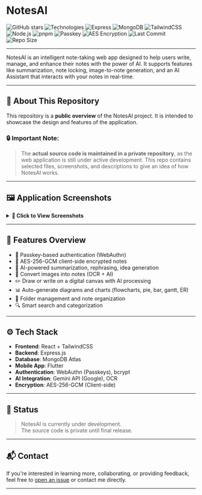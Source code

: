 # NotesAI

![GitHub stars](https://img.shields.io/github/stars/aaron529/notes-ai-overview?style=social&)
![Technologies](https://img.shields.io/badge/React-20232A?style=for-the-badge&logo=react&logoColor=61DAFB)
![Express](https://img.shields.io/badge/Express.js-000000?style=for-the-badge&logo=express&logoColor=white)
![MongoDB](https://img.shields.io/badge/MongoDB-4EA94B?style=for-the-badge&logo=mongodb&logoColor=white)
![TailwindCSS](https://img.shields.io/badge/TailwindCSS-06B6D4?style=for-the-badge&logo=tailwindcss&logoColor=white)
![Node.js](https://img.shields.io/badge/Node.js-339933?style=for-the-badge&logo=nodedotjs&logoColor=white)
![pnpm](https://img.shields.io/badge/Package%20Manager-pnpm-F69220?style=for-the-badge&logo=pnpm&logoColor=white)
![Passkey](https://img.shields.io/badge/Passkey-WebAuthn-yellow?style=for-the-badge)
![AES Encryption](https://img.shields.io/badge/Encryption-AES--256--GCM-red?style=for-the-badge)
![Last Commit](https://img.shields.io/github/last-commit/aaron529/notes-ai-overview?style=for-the-badge)
![Repo Size](https://img.shields.io/github/repo-size/aaron529/notes-ai-overview?style=for-the-badge)




---

NotesAI is an intelligent note-taking web app designed to help users write, manage, and enhance their notes with the power of AI. It supports features like summarization, note locking, image-to-note generation, and an AI Assistant that interacts with your notes in real-time.

---

## 📌 About This Repository

This repository is a **public overview** of the NotesAI project. It is intended to showcase the design and features of the application.

### 🔒 Important Note:
> The **actual source code is maintained in a private repository**, as the web application is still under active development. This repo contains selected files, screenshots, and descriptions to give an idea of how NotesAI works.

---

## 🖼️ Application Screenshots

<details>
<summary><strong>📸 Click to View Screenshots</strong></summary>

### 🔹 Email-based Registration
![Email Registration](./screenshots/Picture1.png)

### 🔹 Email Login
![Email Login](./screenshots/Picture2.png)

### 🔹 Passkey Registration
Store credentials securely on-device or with external hardware.
![Passkey Registration](./screenshots/Picture3.jpg)

### 🔹 Passkey Login (Mobile Example)
![Passkey Login](./screenshots/Picture25.png)

### 🔹 Main Dashboard
![Dashboard](./screenshots/Picture7.png)

### 🔹 Creating a Note
![Note Creation](./screenshots/Picture8.png)

### 🔹 Viewing Notes
![View Notes](./screenshots/Picture9.png)

### 🔹 Creating a Folder
![Folder Creation](./screenshots/Picture10.png)

### 🔹 Viewing Folders
![View Folders](./screenshots/Picture11.png)

### 🔹 Adding Note to Folder
![Add to Folder](./screenshots/Picture12.png)

### 🔹 Blackboard Mode
Draw, sketch, or scribble with AI-enabled recognition.
![Blackboard 1](./screenshots/Picture13.png)
![Blackboard 2](./screenshots/Picture14.png)

### 🔹 AI Assistant
Summarize, rephrase, highlight, or generate notes via AI.
![AI Assistant](./screenshots/Picture16.png)

### 🔹 AI Diagram Generator
Generate flowcharts, ER diagrams, pie charts, bar graphs, and more.
![AI Diagrams](./screenshots/Picture17.png)

### 🔹 Using Diagrams in Blackboard
![Blackboard Diagrams](./screenshots/Picture24.png)

### 🔹 Image to Note
Capture physical notes using mobile and convert them to digital.
![Image to Note 1](./screenshots/Picture18.png)
![Image to Note 2](./screenshots/Picture19.png)
![Image to Note 3](./screenshots/Picture20.png)
![Image to Note 4](./screenshots/Picture21.png)

</details>

---

## 🚀 Features Overview

- 🔐 Passkey-based authentication (WebAuthn)
- 🔑 AES-256-GCM client-side encrypted notes
- 🧠 AI-powered summarization, rephrasing, idea generation
- 📸 Convert images into notes (OCR + AI)
- ✏️ Draw or write on a digital canvas with AI processing
- 📊 Auto-generate diagrams and charts (flowcharts, pie, bar, gantt, ER)
- 📁 Folder management and note organization
- 🔍 Smart search and categorization

---

## ⚙️ Tech Stack

- **Frontend**: React + TailwindCSS
- **Backend**: Express.js
- **Database**: MongoDB Atlas
- **Mobile App**: Flutter
- **Authentication**: WebAuthn (Passkeys), bcrypt
- **AI Integration**: Gemini API (Google), OCR
- **Encryption**: AES-256-GCM (Client-side)

---

## 📣 Status

> NotesAI is currently under development.  
> The source code is private until final release.

---

## 📬 Contact

If you're interested in learning more, collaborating, or providing feedback, feel free to [open an issue](https://github.com/aaron529/notes-ai-overview/issues) or contact me directly.

---
